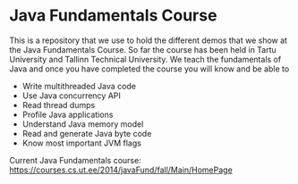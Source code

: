 Java Fundamentals Course
========================

This is a repository that we use to hold the different demos that we show at the Java Fundamentals Course. So far the course has been held in Tartu University and Tallinn Technical University. We teach the fundamentals of Java and once you have completed the course you will know and be able to

* Write multithreaded Java code
* Use Java concurrency API
* Read thread dumps
* Profile Java applications
* Understand Java memory model
* Read and generate Java byte code
* Know most important JVM flags

Current Java Fundamentals course:
https://courses.cs.ut.ee/2014/javaFund/fall/Main/HomePage
